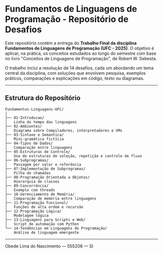 
# Fundamentos de Linguagens de Programação - Repositório de Desafios

Este repositório contém a entrega do **Trabalho Final da disciplina Fundamentos de Linguagens de Programação (UFC - 2025)**. O objetivo é aplicar, na prática, os conceitos estudados ao longo do semestre com base no livro "Conceitos de Linguagens de Programação", de Robert W. Sebesta.

O trabalho inclui a resolução de 14 desafios, cada um abordando um tema central da disciplina, com soluções que envolvem pesquisa, exemplos práticos, comparações e explicações em código, texto ou diagramas.

---

## Estrutura do Repositório

```
Fundamentos-Linguagens-UFC/
│
├── 01-Introducao/
│   Linha do tempo das linguagens
├── 02-Ambientes/
│   Diagrama sobre Compiladores, interpretadores e VMs
├── 03-Sintaxe e Semantica/
│   Mini-gramática fictícia
├── 04-Tipos de Dados/
│   Comparação entre linguagens
├── 05-Estruturas de Controle/
│   Uso de estruturas de seleção, repetição e controle de fluxo
├── 06-Subprogramas/
│   Passagem por valor e referência
├── 07-Implementação de Subprogramas/
│   Pilha de chamadas
├── 08-Programação Orientada a Objetos/
│   Hierarquia de classes
├── 09-Concorrência/
│   Exemplo com threads
├── 10-Gerenciamento de Memória/
│   Comparação de memória entre linguagens
├── 11-Programação Funcional/
│   Funções de alta ordem e recursão
├── 12-Programação Lógica/
│   Modelagem lógica
├── 13-Linguagens para Scripts e Web/
│   Script de automação com Python
└── 14-Tendências em Linguagens de Programação/
    Análise de linguagem emergente
```

---
Obede Lima do Nascimento — 555208 — SI 
